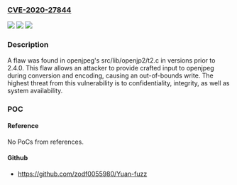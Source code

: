 ### [CVE-2020-27844](https://cve.mitre.org/cgi-bin/cvename.cgi?name=CVE-2020-27844)
![](https://img.shields.io/static/v1?label=Product&message=openjpeg&color=blue)
![](https://img.shields.io/static/v1?label=Version&message=n%2Fa&color=blue)
![](https://img.shields.io/static/v1?label=Vulnerability&message=CWE-20-%3ECWE-122-%3ECWE-787&color=brighgreen)

### Description

A flaw was found in openjpeg's src/lib/openjp2/t2.c in versions prior to 2.4.0. This flaw allows an attacker to provide crafted input to openjpeg during conversion and encoding, causing an out-of-bounds write. The highest threat from this vulnerability is to confidentiality, integrity, as well as system availability.

### POC

#### Reference
No PoCs from references.

#### Github
- https://github.com/zodf0055980/Yuan-fuzz

